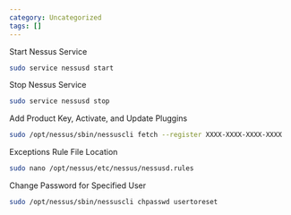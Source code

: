 ```yaml
---
category: Uncategorized
tags: []
---
```

Start Nessus Service
```bash
sudo service nessusd start
```

Stop Nessus Service
```bash
sudo service nessusd stop
```

Add Product Key, Activate, and Update Pluggins
```bash
sudo /opt/nessus/sbin/nessuscli fetch --register XXXX-XXXX-XXXX-XXXX
```

Exceptions Rule File Location
```bash
sudo nano /opt/nessus/etc/nessus/nessusd.rules
```

Change Password for Specified User
```bash
sudo /opt/nessus/sbin/nessuscli chpasswd usertoreset
```